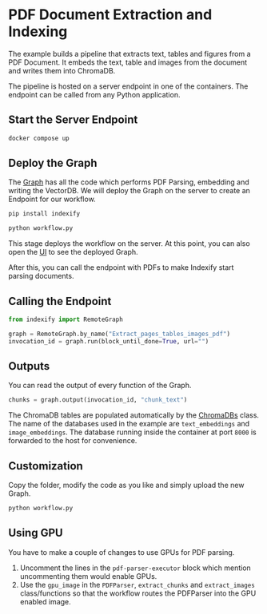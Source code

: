 # PDF Document Extraction and Indexing

The example builds a pipeline that extracts text, tables and figures from a PDF Document. It embeds the text, table and images from the document and writes them into ChromaDB.

The pipeline is hosted on a server endpoint in one of the containers. The endpoint can be called from any Python application.

## Start the Server Endpoint

```bash
docker compose up
```

## Deploy the Graph
The [Graph](workflow.py) has all the code which performs PDF Parsing, embedding and writing the VectorDB. We will deploy the Graph on the server to create an Endpoint for our workflow. 
```bash
pip install indexify
```

```bash
python workflow.py
```

This stage deploys the workflow on the server. At this point, you can also open the [UI](http://localhost:8900) to see the deployed Graph.

After this, you can call the endpoint with PDFs to make Indexify start parsing documents.

## Calling the Endpoint 

```python
from indexify import RemoteGraph

graph = RemoteGraph.by_name("Extract_pages_tables_images_pdf")
invocation_id = graph.run(block_until_done=True, url="")
```

## Outputs 
You can read the output of every function of the Graph.

```python
chunks = graph.output(invocation_id, "chunk_text")
```

The ChromaDB tables are populated automatically by the [ChromaDBs](https://github.com/tensorlakeai/indexify/blob/main/examples/pdf_document_extraction/retreive.py) class.
The name of the databases used in the example are `text_embeddings` and `image_embeddings`. The database running inside the container at port `8000` is forwarded to the host for convenience. 

## Customization

Copy the folder, modify the code as you like and simply upload the new Graph.

```bash
python workflow.py
```

## Using GPU

You have to make a couple of changes to use GPUs for PDF parsing.
1. Uncomment the lines in the `pdf-parser-executor` block which mention uncommenting them would enable GPUs.
2. Use the `gpu_image` in the `PDFParser`, `extract_chunks` and `extract_images` class/functions so that the workflow routes the PDFParser into the GPU enabled image.
